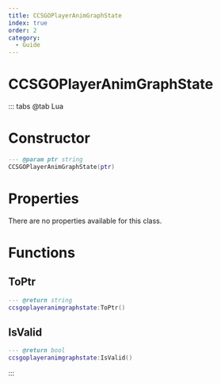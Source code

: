 ```yaml
---
title: CCSGOPlayerAnimGraphState
index: true
order: 2
category:
  - Guide
---
```


# CCSGOPlayerAnimGraphState

::: tabs
@tab Lua
# Constructor
```lua
--- @param ptr string
CCSGOPlayerAnimGraphState(ptr)
```
# Properties
There are no properties available for this class.
# Functions
## ToPtr
```lua
--- @return string
ccsgoplayeranimgraphstate:ToPtr()
```
## IsValid
```lua
--- @return bool
ccsgoplayeranimgraphstate:IsValid()
```

:::